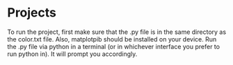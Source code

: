 # Projects

To run the project, first make sure that the .py file is in the same directory as the color.txt file. Also, matplotpib should be installed on your device. Run the .py file via python in a terminal (or in whichever interface you prefer to run python in). It will prompt you accordingly.
